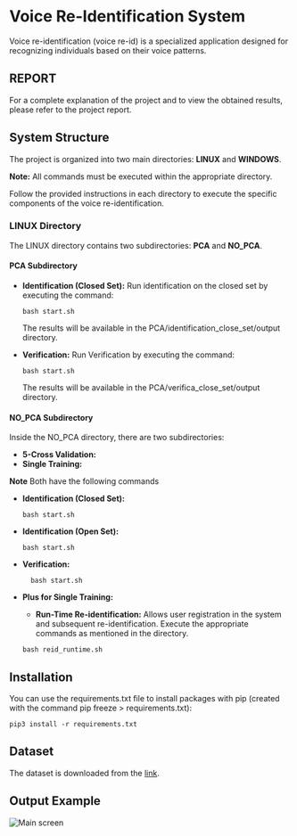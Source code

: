 # Voice Re-Identification System

Voice re-identification (voice re-id) is a specialized application designed for recognizing individuals based on their voice patterns.

## REPORT

For a complete explanation of the project and to view the obtained results, please refer to the project report.

## System Structure

The project is organized into two main directories: **LINUX** and **WINDOWS**.

**Note:** All commands must be executed within the appropriate directory.

Follow the provided instructions in each directory to execute the specific components of the voice re-identification.

### LINUX Directory

  The LINUX directory contains two subdirectories: **PCA** and **NO_PCA**.
  
  #### PCA Subdirectory
  - **Identification (Closed Set):** Run identification on the closed set by executing the command:
    ```
    bash start.sh
    ```
    The results will be available in the PCA/identification_close_set/output directory.
  
  - **Verification:** Run Verification by executing the command:
    ```
    bash start.sh
    ```
    The results will be available in the PCA/verifica_close_set/output directory.


  #### NO_PCA Subdirectory
  Inside the NO_PCA directory, there are two subdirectories:
  - **5-Cross Validation:**
  - **Single Training:**

  **Note** Both have the following commands
    
  - **Identification (Closed Set):** 
    ```
    bash start.sh
    ```
  - **Identification (Open Set):**
    ```
    bash start.sh
    ```
  - **Verification:**
    ```
      bash start.sh
    ```

- **Plus for Single Training:**

  - **Run-Time Re-identification:**
  Allows user registration in the system and subsequent re-identification. Execute the appropriate commands as mentioned in the directory.
  ```
  bash reid_runtime.sh
  ```

## Installation

You can use the requirements.txt file to install packages with pip (created with the command pip freeze > requirements.txt):
``` 
pip3 install -r requirements.txt
```

## Dataset

The dataset is downloaded from the [link](https://github.com/soerenab/AudioMNIST/tree/master).

## Output Example

![Main screen](https://github.com/davidebelcastro-sig/PersonalTrainer/assets/73530772/2d116228-e29d-43ae-8c2b-827fbf883979)
